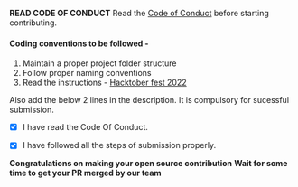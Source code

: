 **READ CODE OF CONDUCT**
Read the [Code of Conduct](https://github.com/clubgamma/code-of-conduct) before starting contributing.

#### Coding conventions to be followed -

1. Maintain a proper project folder structure
2. Follow proper naming conventions
3. Read the instructions - [Hacktober fest 2022](https://hacktoberfest.com/participation/)

Also add the below 2 lines in the description. It is compulsory for sucessful submission.

- [x] I have read the Code Of Conduct.

- [x] I have followed all the steps of submission properly.

**Congratulations on making your open source contribution**
**Wait for some time to get your PR merged by our team**
